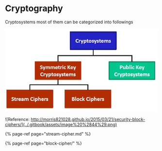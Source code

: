 # Cryptography

Cryptosystems most of them can be categorized into followings

![](../.gitbook/assets/image%20%2839%29.png)



![Reference: http://morris821028.github.io/2015/03/21/security-block-ciphers/](../.gitbook/assets/image%20%2844%29.png)

{% page-ref page="stream-cipher.md" %}

{% page-ref page="block-cipher/" %}

